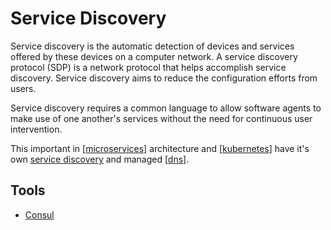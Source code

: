 # Service Discovery

Service discovery is the automatic detection of devices and services offered by these devices on a computer network. A service discovery protocol (SDP) is a network protocol that helps accomplish service discovery. Service discovery aims to reduce the configuration efforts from users.

Service discovery requires a common language to allow software agents to make use of one another's services without the need for continuous user intervention.

This important in [[microservices]] architecture and [[kubernetes]] have it's own [service discovery](https://cloud.google.com/kubernetes-engine/docs/concepts/service-discovery) and managed [[dns]].

## Tools

- [Consul](https://www.consul.io/)

[//begin]: # "Autogenerated link references for markdown compatibility"
[microservices]: ../software-architecture/microservices "Microservices"
[kubernetes]: kubernetes "Kubernetes (k8s)"
[dns]: dns "Domain Name Service (DNS)"
[//end]: # "Autogenerated link references"
